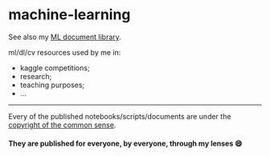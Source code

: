 # machine-learning

See also my [ML document library](https://kis-balazs.github.io/ml-docs/).

ml/dl/cv resources used by me in:
  - kaggle competitions;
  - research;
  - teaching purposes;
  - ...

---

Every of the published notebooks/scripts/documents are under the <ins>copyright of the common sense</ins>. 
#### They are published for everyone, by everyone, through my lenses :smile:
